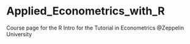 # Applied_Econometrics_with_R
Course page for the R Intro for the Tutorial in Econometrics @Zeppelin University

